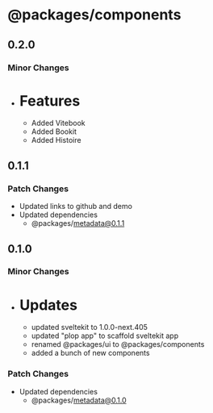 # @packages/components

## 0.2.0

### Minor Changes

- # Features
  - Added Vitebook
  - Added Bookit
  - Added Histoire

## 0.1.1

### Patch Changes

- Updated links to github and demo
- Updated dependencies
  - @packages/metadata@0.1.1

## 0.1.0

### Minor Changes

- # Updates
  - updated sveltekit to 1.0.0-next.405
  - updated "plop app" to scaffold sveltekit app
  - renamed @packages/ui to @packages/components
  - added a bunch of new components

### Patch Changes

- Updated dependencies
  - @packages/metadata@0.1.0
